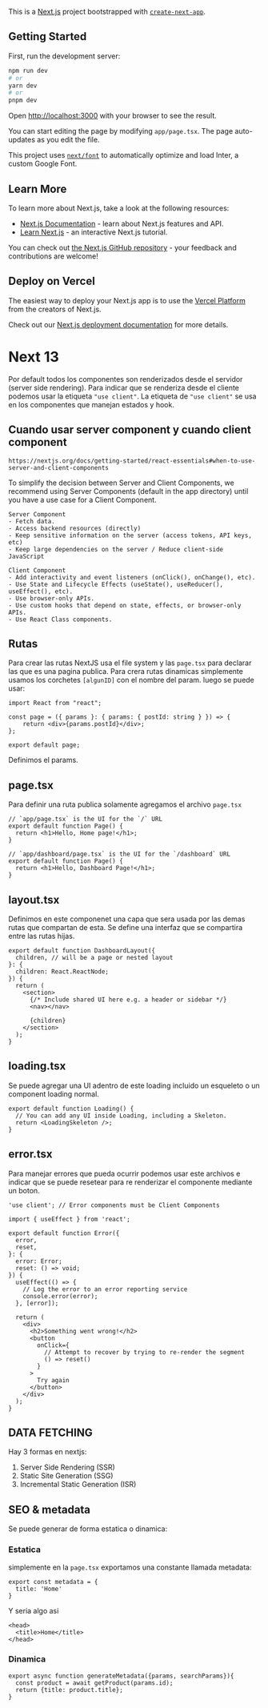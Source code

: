 This is a [Next.js](https://nextjs.org/) project bootstrapped with [`create-next-app`](https://github.com/vercel/next.js/tree/canary/packages/create-next-app).

## Getting Started

First, run the development server:

```bash
npm run dev
# or
yarn dev
# or
pnpm dev
```

Open [http://localhost:3000](http://localhost:3000) with your browser to see the result.

You can start editing the page by modifying `app/page.tsx`. The page auto-updates as you edit the file.

This project uses [`next/font`](https://nextjs.org/docs/basic-features/font-optimization) to automatically optimize and load Inter, a custom Google Font.

## Learn More

To learn more about Next.js, take a look at the following resources:

-   [Next.js Documentation](https://nextjs.org/docs) - learn about Next.js features and API.
-   [Learn Next.js](https://nextjs.org/learn) - an interactive Next.js tutorial.

You can check out [the Next.js GitHub repository](https://github.com/vercel/next.js/) - your feedback and contributions are welcome!

## Deploy on Vercel

The easiest way to deploy your Next.js app is to use the [Vercel Platform](https://vercel.com/new?utm_medium=default-template&filter=next.js&utm_source=create-next-app&utm_campaign=create-next-app-readme) from the creators of Next.js.

Check out our [Next.js deployment documentation](https://nextjs.org/docs/deployment) for more details.

# Next 13

Por default todos los componentes son renderizados desde el servidor (server side rendering). Para indicar que se renderiza desde el cliente podemos usar la etiqueta `"use client"`.
La etiqueta de `"use client"` se usa en los componentes que manejan estados y hook.

## Cuando usar server component y cuando client component

```
https://nextjs.org/docs/getting-started/react-essentials#when-to-use-server-and-client-components
```

To simplify the decision between Server and Client Components, we recommend using Server Components (default in the app directory) until you have a use case for a Client Component.

```
Server Component
- Fetch data.
- Access backend resources (directly)
- Keep sensitive information on the server (access tokens, API keys, etc)
- Keep large dependencies on the server / Reduce client-side JavaScript

Client Component
- Add interactivity and event listeners (onClick(), onChange(), etc).
- Use State and Lifecycle Effects (useState(), useReducer(), useEffect(), etc).
- Use browser-only APIs.
- Use custom hooks that depend on state, effects, or browser-only APIs.
- Use React Class components.
```

## Rutas

Para crear las rutas NextJS usa el file system y las `page.tsx` para declarar las que es una pagina publica.
Para crera rutas dinamicas simplemente usamos los corchetes `[algunID]` con el nombre del param. luego se puede usar:

```
import React from "react";

const page = ({ params }: { params: { postId: string } }) => {
    return <div>{params.postId}</div>;
};

export default page;
```

Definimos el params.

## page.tsx

Para definir una ruta publica solamente agregamos el archivo `page.tsx`

```
// `app/page.tsx` is the UI for the `/` URL
export default function Page() {
  return <h1>Hello, Home page!</h1>;
}
```

```
// `app/dashboard/page.tsx` is the UI for the `/dashboard` URL
export default function Page() {
  return <h1>Hello, Dashboard Page!</h1>;
}
```

## layout.tsx

Definimos en este componenet una capa que sera usada por las demas rutas que compartan de esta. Se define una interfaz que se compartira entre las rutas hijas.

```
export default function DashboardLayout({
  children, // will be a page or nested layout
}: {
  children: React.ReactNode;
}) {
  return (
    <section>
      {/* Include shared UI here e.g. a header or sidebar */}
      <nav></nav>

      {children}
    </section>
  );
}
```

## loading.tsx

Se puede agregar una UI adentro de este loading incluido un esqueleto o un component loading normal.

```
export default function Loading() {
  // You can add any UI inside Loading, including a Skeleton.
  return <LoadingSkeleton />;
}
```

## error.tsx

Para manejar errores que pueda ocurrir podemos usar este archivos e indicar que se puede resetear para re renderizar el componente mediante un boton.

```
'use client'; // Error components must be Client Components

import { useEffect } from 'react';

export default function Error({
  error,
  reset,
}: {
  error: Error;
  reset: () => void;
}) {
  useEffect(() => {
    // Log the error to an error reporting service
    console.error(error);
  }, [error]);

  return (
    <div>
      <h2>Something went wrong!</h2>
      <button
        onClick={
          // Attempt to recover by trying to re-render the segment
          () => reset()
        }
      >
        Try again
      </button>
    </div>
  );
}
```

## DATA FETCHING

Hay 3 formas en nextjs:

1. Server Side Rendering (SSR)
2. Static Site Generation (SSG)
3. Incremental Static Generation (ISR)

## SEO & metadata

Se puede generar de forma estatica o dinamica:

### Estatica

simplemente en la `page.tsx` exportamos una constante llamada metadata:

```
export const metadata = {
  title: 'Home'
}
```

Y seria algo asi

```
<head>
  <title>Home</title>
</head>
```

### Dinamica

```
export async function generateMetadata({params, searchParams}){
  const product = await getProduct(params.id);
  return {title: product.title};
}
```
